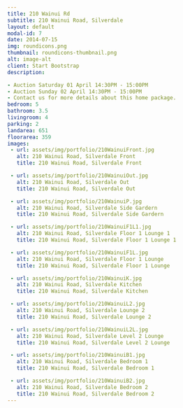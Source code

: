 ```yaml
---
title: 210 Wainui Rd
subtitle: 210 Wainui Road, Silverdale
layout: default
modal-id: 7
date: 2014-07-15
img: roundicons.png
thumbnail: roundicons-thumbnail.png
alt: image-alt
client: Start Bootstrap
description:

- Auction Saturday 01 April 14:30PM - 15:00PM
- Auction Sunday 02 April 14:30PM - 15:00PM
- Contact us for more details about this home package.
bedroom: 5
bathroom: 3.5
livingroom: 4
parking: 2
landarea: 651
floorarea: 359
images:
 - url: assets/img/portfolio/210WainuiFront.jpg
   alt: 210 Wainui Road, Silverdale Front
   title: 210 Wainui Road, Silverdale Front

 - url: assets/img/portfolio/210WainuiOut.jpg
   alt: 210 Wainui Road, Silverdale Out
   title: 210 Wainui Road, Silverdale Out

 - url: assets/img/portfolio/210WainuiP.jpg
   alt: 210 Wainui Road, Silverdale Side Gardern
   title: 210 Wainui Road, Silverdale Side Gardern

 - url: assets/img/portfolio/210WainuiF1L1.jpg
   alt: 210 Wainui Road, Silverdale Floor 1 Lounge 1
   title: 210 Wainui Road, Silverdale Floor 1 Lounge 1

 - url: assets/img/portfolio/210WainuiF1L.jpg
   alt: 210 Wainui Road, Silverdale Floor 1 Lounge
   title: 210 Wainui Road, Silverdale Floor 1 Lounge

 - url: assets/img/portfolio/210WainuiK.jpg
   alt: 210 Wainui Road, Silverdale Kitchen
   title: 210 Wainui Road, Silverdale Kitchen

 - url: assets/img/portfolio/210WainuiL2.jpg
   alt: 210 Wainui Road, Silverdale Lounge 2
   title: 210 Wainui Road, Silverdale Lounge 2

 - url: assets/img/portfolio/210WainuiL2L.jpg
   alt: 210 Wainui Road, Silverdale Level 2 Lounge
   title: 210 Wainui Road, Silverdale Level 2 Lounge

 - url: assets/img/portfolio/210WainuiB1.jpg
   alt: 210 Wainui Road, Silverdale Bedroom 1
   title: 210 Wainui Road, Silverdale Bedroom 1

 - url: assets/img/portfolio/210WainuiB2.jpg
   alt: 210 Wainui Road, Silverdale Bedroom 2
   title: 210 Wainui Road, Silverdale Bedroom 2
---
```

